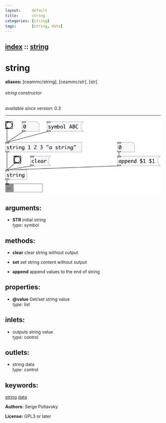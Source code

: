 ```yaml
---
layout:     default
title:      string
categories: [string]
tags:       [string, data]
---
```

[index](index.html) :: [string](category_string.html)
---

# string
**aliases:** [ceammc/string], [ceammc/str], [str]


###### string constructor

*available since version:* 0.3

---




[![example](../examples/img/string.jpg)](../examples/pd/string.pd)



## arguments:

* **STR**
initial string<br>
_type:_ symbol<br>



## methods:

* **clear**
clear string without output<br>

* **set**
set string content without output<br>

* **append**
append values to the end of string<br>




## properties:

* **@value** 
Get/set string value<br>
_type:_ list<br>



## inlets:

* outputs string value<br>
_type:_ control



## outlets:

* string data<br>
_type:_ control



## keywords:

[string](keywords/string.html)
[data](keywords/data.html)






**Authors:** Serge Poltavsky




**License:** GPL3 or later





